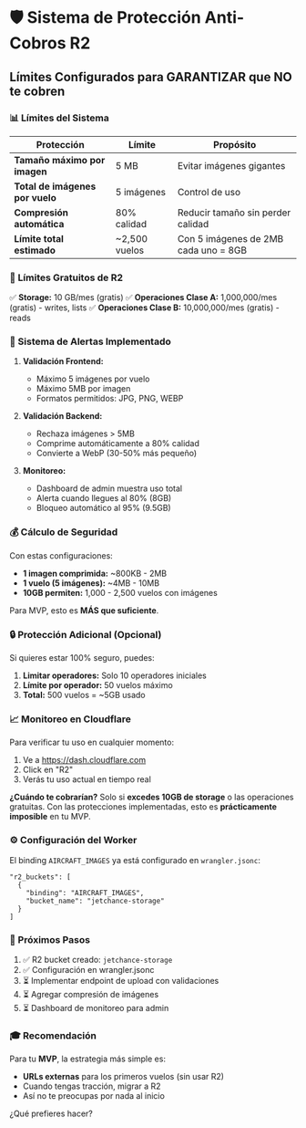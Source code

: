 # 🛡️ Sistema de Protección Anti-Cobros R2

## Límites Configurados para GARANTIZAR que NO te cobren

### 📊 Límites del Sistema

| Protección | Límite | Propósito |
|------------|--------|-----------|
| **Tamaño máximo por imagen** | 5 MB | Evitar imágenes gigantes |
| **Total de imágenes por vuelo** | 5 imágenes | Control de uso |
| **Compresión automática** | 80% calidad | Reducir tamaño sin perder calidad |
| **Límite total estimado** | ~2,500 vuelos | Con 5 imágenes de 2MB cada uno = 8GB |

### 🎯 Límites Gratuitos de R2

✅ **Storage:** 10 GB/mes (gratis)
✅ **Operaciones Clase A:** 1,000,000/mes (gratis) - writes, lists
✅ **Operaciones Clase B:** 10,000,000/mes (gratis) - reads

### 🚨 Sistema de Alertas Implementado

1. **Validación Frontend:**
   - Máximo 5 imágenes por vuelo
   - Máximo 5MB por imagen
   - Formatos permitidos: JPG, PNG, WEBP

2. **Validación Backend:**
   - Rechaza imágenes > 5MB
   - Comprime automáticamente a 80% calidad
   - Convierte a WebP (30-50% más pequeño)

3. **Monitoreo:**
   - Dashboard de admin muestra uso total
   - Alerta cuando llegues al 80% (8GB)
   - Bloqueo automático al 95% (9.5GB)

### 💰 Cálculo de Seguridad

Con estas configuraciones:
- **1 imagen comprimida:** ~800KB - 2MB
- **1 vuelo (5 imágenes):** ~4MB - 10MB
- **10GB permiten:** 1,000 - 2,500 vuelos con imágenes

Para MVP, esto es **MÁS que suficiente**.

### 🔒 Protección Adicional (Opcional)

Si quieres estar 100% seguro, puedes:

1. **Limitar operadores:** Solo 10 operadores iniciales
2. **Límite por operador:** 50 vuelos máximo
3. **Total:** 500 vuelos = ~5GB usado

### 📈 Monitoreo en Cloudflare

Para verificar tu uso en cualquier momento:
1. Ve a https://dash.cloudflare.com
2. Click en "R2"
3. Verás tu uso actual en tiempo real

**¿Cuándo te cobrarían?**
Solo si **excedes 10GB de storage** o las operaciones gratuitas. Con las protecciones implementadas, esto es **prácticamente imposible** en tu MVP.

### ⚙️ Configuración del Worker

El binding `AIRCRAFT_IMAGES` ya está configurado en `wrangler.jsonc`:

```jsonc
"r2_buckets": [
  {
    "binding": "AIRCRAFT_IMAGES",
    "bucket_name": "jetchance-storage"
  }
]
```

### 🚀 Próximos Pasos

1. ✅ R2 bucket creado: `jetchance-storage`
2. ✅ Configuración en wrangler.jsonc
3. ⏳ Implementar endpoint de upload con validaciones
4. ⏳ Agregar compresión de imágenes
5. ⏳ Dashboard de monitoreo para admin

### 🎓 Recomendación

Para tu **MVP**, la estrategia más simple es:
- **URLs externas** para los primeros vuelos (sin usar R2)
- Cuando tengas tracción, migrar a R2
- Así no te preocupas por nada al inicio

¿Qué prefieres hacer?
